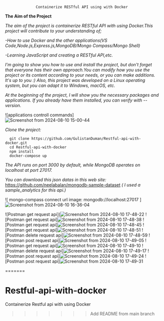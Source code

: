                   Containerize RESTful API using with Docker

**The Aim of the Project**

*The aim of the project is containerize RESTful API with using Docker.This project will contribute to your understanding of;*

   *-How to use Docker and the other applications(VS Code,Node.js,Express.js,MongoDB/Mongo Compass/Mongo Shell)*
 
   *-Learning JavaScript and creating a RESTful API,etc.*

*I’m going to show you how to use and install the project, but don't forget that everyone has their own approach.You can modify how you use the project or its content according to your needs, or you can make additions. It's up to you :)*
*Also, this project was developed on a Linux operating system, but you can adapt it to Windows, macOS, etc.*

*At the beginning of the project, I will show you the necessary packages and applications. If you already have them installed, you can verify with --version.*


![applications controll commands]    ![Screenshot from 2024-08-10 15-00-44](https://github.com/user-attachments/assets/58c6484a-e460-40f4-a8bd-1b11b8973b3d)


*Clone the project:*

      git clone https://github.com/GulistanDuman/Restful-api-with-docker.git
      cd Restful-api-with-docker
      npm install
      docker-compose up


*The API runs on port 3000 by default, while MongoDB operates on localhost at port 27017.*

*You can download this json datas in this web site:*  https://github.com/neelabalan/mongodb-sample-dataset
*( I used a sample_analytics for this api.)*

![ mongo-compass connect url image: mongodb://localhost:27017 ] ![Screenshot from 2024-08-10 16-36-04](https://github.com/user-attachments/assets/26dceac0-a477-4749-963d-a9c46dc3e4e7)

![Postman get request api](![Screenshot from 2024-08-10 17-48-22](https://github.com/user-attachments/assets/cee5084d-2e11-4774-9667-37f3713fc6d4)
![Postman get request api]![Screenshot from 2024-08-10 17-48-38](https://github.com/user-attachments/assets/0dd2d953-2a9e-4a87-be1e-969e56c3fd51)
![Postman get request api]![Screenshot from 2024-08-10 17-48-45](https://github.com/user-attachments/assets/68e8e86b-b955-4000-97d9-15d0467d0848)
![Postman get request api]![Screenshot from 2024-08-10 17-48-51](https://github.com/user-attachments/assets/11705477-0c11-4d5b-b7d5-2d58aafe6451)
![Postman delete request api]![Screenshot from 2024-08-10 17-48-59](https://github.com/user-attachments/assets/524c018c-6242-4fb2-ba6a-6ec528e3e8cb)
![Postman post request api]![Screenshot from 2024-08-10 17-49-05](https://github.com/user-attachments/assets/e9c0d1d2-c7dc-4777-8d0e-7e77c1d1edd1)
![Postman get request api]![Screenshot from 2024-08-10 17-49-10](https://github.com/user-attachments/assets/cf9e8527-155b-49ab-8f9e-ef40ae864a1a)
![Postman delete request api]![Screenshot from 2024-08-10 17-49-17](https://github.com/user-attachments/assets/434244cc-8e9d-43ae-806e-dd20a0934f20)
![Postman post request api]![Screenshot from 2024-08-10 17-49-24](https://github.com/user-attachments/assets/b3001091-ac16-4fad-b801-d67b3467859a)
![Postman post request api]![Screenshot from 2024-08-10 17-49-31](https://github.com/user-attachments/assets/7adf8347-2ccc-4fe0-9bf2-9a209472fa8d)










=======
# Restful-api-with-docker
Containerize Restful api with using Docker
>>>>>>> Add README from main branch
